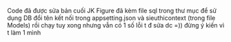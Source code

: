 ﻿Code đã được sửa bản cuối JK Figure
đã kèm file sql trong thư mục để sử dụng DB đổi tên kết nối trong appsetting.json và sieuthicontext (trong file Models) rồi chạy
tuy xong nhưng vẫn có 1 số lỗi t đ sửa dc =)) đừng ý kiến vì t làm 1 mình

